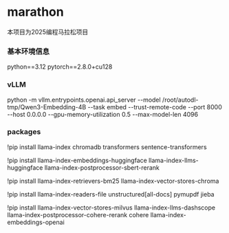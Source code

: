 # marathon
本项目为2025编程马拉松项目

### 基本环境信息

python==3.12
pytorch==2.8.0+cu128

### vLLM

python -m vllm.entrypoints.openai.api_server --model /root/autodl-tmp/Qwen3-Embedding-4B --task embed --trust-remote-code --port 8000 --host 0.0.0.0 --gpu-memory-utilization 0.5 --max-model-len 4096

### packages
!pip install llama-index chromadb transformers sentence-transformers 

!pip install llama-index-embeddings-huggingface llama-index-llms-huggingface llama-index-postprocessor-sbert-rerank 

!pip install llama-index-retrievers-bm25 llama-index-vector-stores-chroma

!pip install llama-index-readers-file unstructured[all-docs] pymupdf jieba

!pip install llama-index-vector-stores-milvus llama-index-llms-dashscope llama-index-postprocessor-cohere-rerank cohere llama-index-embeddings-openai
